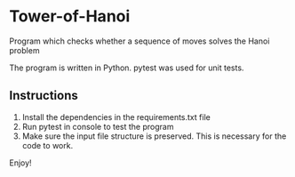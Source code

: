 # Tower-of-Hanoi
Program which checks whether a sequence of moves solves the Hanoi problem


The program is written in Python. pytest was used for unit tests.

## Instructions
1. Install the dependencies in the requirements.txt file
2. Run pytest in console to test the program
3. Make sure the input file structure is preserved. This is necessary for the code to work.

Enjoy!
